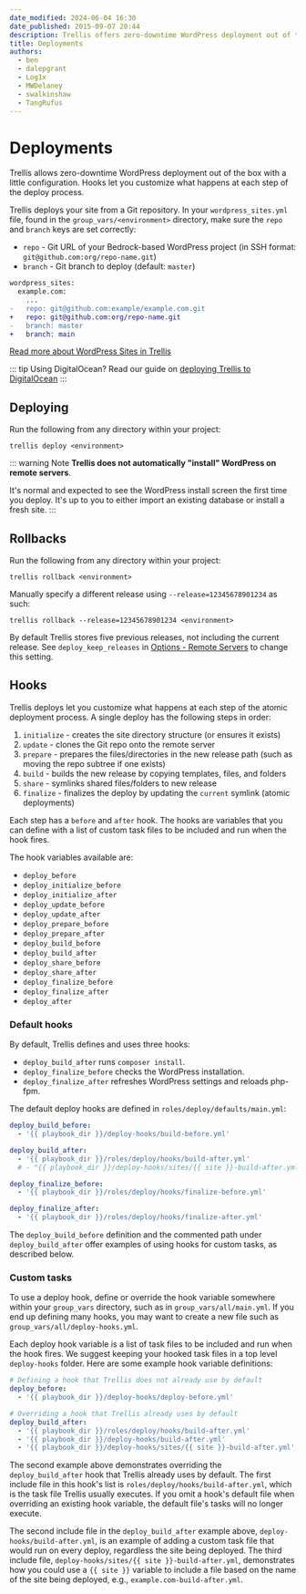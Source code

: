 ```yaml
---
date_modified: 2024-06-04 16:30
date_published: 2015-09-07 20:44
description: Trellis offers zero-downtime WordPress deployment out of the box with little configuration needed. Hooks let you customize what happens at each step of the atomic deploy process.
title: Deployments
authors:
  - ben
  - dalepgrant
  - Log1x
  - MWDelaney
  - swalkinshaw
  - TangRufus
---
```


# Deployments

Trellis allows zero-downtime WordPress deployment out of the box with a little configuration. Hooks let you customize what happens at each step of the deploy process.

Trellis deploys your site from a Git repository. In your `wordpress_sites.yml` file, found in the `group_vars/<environment>` directory, make sure the `repo` and `branch` keys are set correctly:

- `repo` - Git URL of your Bedrock-based WordPress project (in SSH format: `git@github.com:org/repo-name.git`)
- `branch` - Git branch to deploy (default: `master`)

```diff
wordpress_sites:
  example.com:
    ...
-   repo: git@github.com:example/example.com.git
+   repo: git@github.com:org/repo-name.git
-   branch: master
+   branch: main
```

[Read more about WordPress Sites in Trellis](/trellis/docs/wordpress-sites/)

::: tip
Using DigitalOcean? Read our guide on [deploying Trellis to DigitalOcean](https://roots.io/trellis/docs/deploy-to-digitalocean/)
:::

## Deploying

Run the following from any directory within your project:

```shell
trellis deploy <environment>
```

::: warning Note
**Trellis does not automatically "install" WordPress on remote servers**.

It's normal and expected to see the WordPress install screen the first time you deploy. It's up to you to either import an existing database or install a fresh site.
:::

## Rollbacks

Run the following from any directory within your project:

```shell
trellis rollback <environment>
```

Manually specify a different release using `--release=12345678901234` as such:

```shell
trellis rollback --release=12345678901234 <environment>
```

By default Trellis stores five previous releases, not including the current release. See `deploy_keep_releases` in [Options - Remote Servers](wordpress-sites.md) to change this setting.

## Hooks

Trellis deploys let you customize what happens at each step of the atomic deployment process. A single deploy has the following steps in order:

1. `initialize` - creates the site directory structure (or ensures it exists)
2. `update` - clones the Git repo onto the remote server
3. `prepare` - prepares the files/directories in the new release path (such as moving the repo subtree if one exists)
4. `build` - builds the new release by copying templates, files, and folders
5. `share` - symlinks shared files/folders to new release
6. `finalize` - finalizes the deploy by updating the `current` symlink (atomic deployments)

Each step has a `before` and `after` hook. The hooks are variables that you can define with a list of custom task files to be included and run when the hook fires.

The hook variables available are:

- `deploy_before`
- `deploy_initialize_before`
- `deploy_initialize_after`
- `deploy_update_before`
- `deploy_update_after`
- `deploy_prepare_before`
- `deploy_prepare_after`
- `deploy_build_before`
- `deploy_build_after`
- `deploy_share_before`
- `deploy_share_after`
- `deploy_finalize_before`
- `deploy_finalize_after`
- `deploy_after`

### Default hooks

By default, Trellis defines and uses three hooks:

- `deploy_build_after` runs `composer install`.
- `deploy_finalize_before` checks the WordPress installation.
- `deploy_finalize_after` refreshes WordPress settings and reloads php-fpm.

The default deploy hooks are defined in `roles/deploy/defaults/main.yml`:

```yaml
deploy_build_before:
  - '{{ playbook_dir }}/deploy-hooks/build-before.yml'

deploy_build_after:
  - '{{ playbook_dir }}/roles/deploy/hooks/build-after.yml'
  # - "{{ playbook_dir }}/deploy-hooks/sites/{{ site }}-build-after.yml"

deploy_finalize_before:
  - '{{ playbook_dir }}/roles/deploy/hooks/finalize-before.yml'

deploy_finalize_after:
  - '{{ playbook_dir }}/roles/deploy/hooks/finalize-after.yml'
```

The `deploy_build_before` definition and the commented path under `deploy_build_after` offer examples of using hooks for custom tasks, as described below.

### Custom tasks

To use a deploy hook, define or override the hook variable somewhere within your `group_vars` directory, such as in `group_vars/all/main.yml`. If you end up defining many hooks, you may want to create a new file such as `group_vars/all/deploy-hooks.yml`.

Each deploy hook variable is a list of task files to be included and run when the hook fires. We suggest keeping your hooked task files in a top level `deploy-hooks` folder. Here are some example hook variable definitions:

```yaml
# Defining a hook that Trellis does not already use by default
deploy_before:
  - '{{ playbook_dir }}/deploy-hooks/deploy-before.yml'

# Overriding a hook that Trellis already uses by default
deploy_build_after:
  - '{{ playbook_dir }}/roles/deploy/hooks/build-after.yml'
  - '{{ playbook_dir }}/deploy-hooks/build-after.yml'
  - '{{ playbook_dir }}/deploy-hooks/sites/{{ site }}-build-after.yml'
```

The second example above demonstrates overriding the `deploy_build_after` hook that Trellis already uses by default. The first include file in this hook's list is `roles/deploy/hooks/build-after.yml`, which is the task file Trellis usually executes. If you omit a hook's default file when overriding an existing hook variable, the default file's tasks will no longer execute.

The second include file in the `deploy_build_after` example above, `deploy-hooks/build-after.yml`, is an example of adding a custom task file that would run on every deploy, regardless the site being deployed. The third include file, <code>deploy-hooks/sites/{{ site }}-build-after.yml</code>, demonstrates how you could use a `{{ site }}` variable to include a file based on the name of the site being deployed, e.g., `example.com-build-after.yml`.
